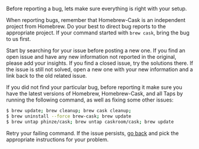 Before reporting a bug, lets make sure everything is right with your setup.

When reporting bugs, remember that Homebrew-Cask is an independent project from Homebrew. Do your best to direct bug reports to the appropriate project. If your command started with `brew cask`, bring the bug to us first.

Start by searching for your issue before posting a new one. If you find an open issue and have any new information not reported in the original, please add your insights. If you find a closed issue, try the solutions there. If the issue is still not solved, open a new one with your new information and a link back to the old related issue.

If you did not find your particular bug, before reporting it make sure you have the latest versions of Homebrew, Homebrew-Cask, and all Taps by running the following command, as well as fixing some other issues:

```bash
$ brew update; brew cleanup; brew cask cleanup;
$ brew uninstall --force brew-cask; brew update
$ brew untap phinze/cask; brew untap caskroom/cask; brew update
```

Retry your failing command. If the issue persists, [go back](../../README.md#reporting-bugs) and pick the appropriate instructions for your problem.

